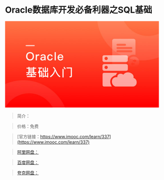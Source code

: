 # Oracle数据库开发必备利器之SQL基础

![img](../../assets/5fe442e30001c31005400304.jpg)

> 简介：

> 价格：免费

> [官方链接：https://www.imooc.com/learn/337](https://www.imooc.com/learn/337)

> [阿里网盘：]()

> [百度网盘：]()

> [夸克网盘：]()
